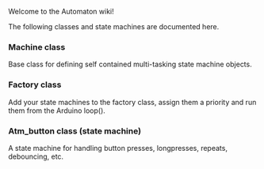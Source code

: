 Welcome to the Automaton wiki!

The following classes and state machines are documented here.

### Machine class ###

Base class for defining self contained multi-tasking state machine objects.

### Factory class ###

Add your state machines to the factory class, assign them a priority and run them from the Arduino loop().

### Atm_button class (state machine) ###

A state machine for handling button presses, longpresses, repeats, debouncing, etc.

